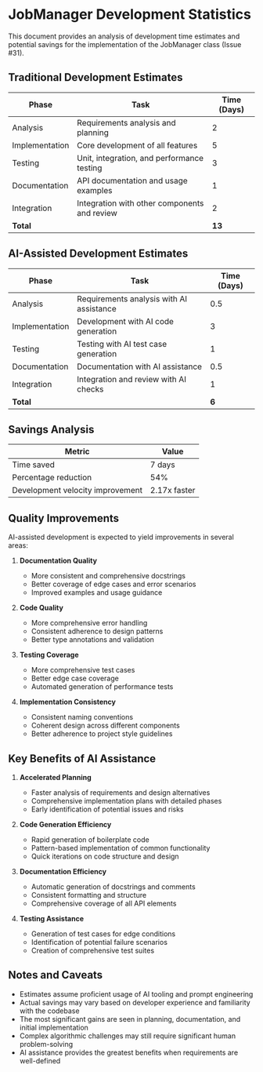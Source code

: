 # JobManager Development Statistics

This document provides an analysis of development time estimates and potential savings for the implementation of the JobManager class (Issue #31).

## Traditional Development Estimates

| Phase | Task | Time (Days) |
|-------|------|-------------|
| Analysis | Requirements analysis and planning | 2 |
| Implementation | Core development of all features | 5 |
| Testing | Unit, integration, and performance testing | 3 |
| Documentation | API documentation and usage examples | 1 |
| Integration | Integration with other components and review | 2 |
| **Total** | | **13** |

## AI-Assisted Development Estimates

| Phase | Task | Time (Days) |
|-------|------|-------------|
| Analysis | Requirements analysis with AI assistance | 0.5 |
| Implementation | Development with AI code generation | 3 |
| Testing | Testing with AI test case generation | 1 |
| Documentation | Documentation with AI assistance | 0.5 |
| Integration | Integration and review with AI checks | 1 |
| **Total** | | **6** |

## Savings Analysis

| Metric | Value |
|--------|-------|
| Time saved | 7 days |
| Percentage reduction | 54% |
| Development velocity improvement | 2.17x faster |

## Quality Improvements

AI-assisted development is expected to yield improvements in several areas:

1. **Documentation Quality**
   - More consistent and comprehensive docstrings
   - Better coverage of edge cases and error scenarios
   - Improved examples and usage guidance

2. **Code Quality**
   - More comprehensive error handling
   - Consistent adherence to design patterns
   - Better type annotations and validation

3. **Testing Coverage**
   - More comprehensive test cases
   - Better edge case coverage
   - Automated generation of performance tests

4. **Implementation Consistency**
   - Consistent naming conventions
   - Coherent design across different components
   - Better adherence to project style guidelines

## Key Benefits of AI Assistance

1. **Accelerated Planning**
   - Faster analysis of requirements and design alternatives
   - Comprehensive implementation plans with detailed phases
   - Early identification of potential issues and risks

2. **Code Generation Efficiency**
   - Rapid generation of boilerplate code
   - Pattern-based implementation of common functionality
   - Quick iterations on code structure and design

3. **Documentation Efficiency**
   - Automatic generation of docstrings and comments
   - Consistent formatting and structure
   - Comprehensive coverage of all API elements

4. **Testing Assistance**
   - Generation of test cases for edge conditions
   - Identification of potential failure scenarios
   - Creation of comprehensive test suites

## Notes and Caveats

- Estimates assume proficient usage of AI tooling and prompt engineering
- Actual savings may vary based on developer experience and familiarity with the codebase
- The most significant gains are seen in planning, documentation, and initial implementation
- Complex algorithmic challenges may still require significant human problem-solving
- AI assistance provides the greatest benefits when requirements are well-defined 